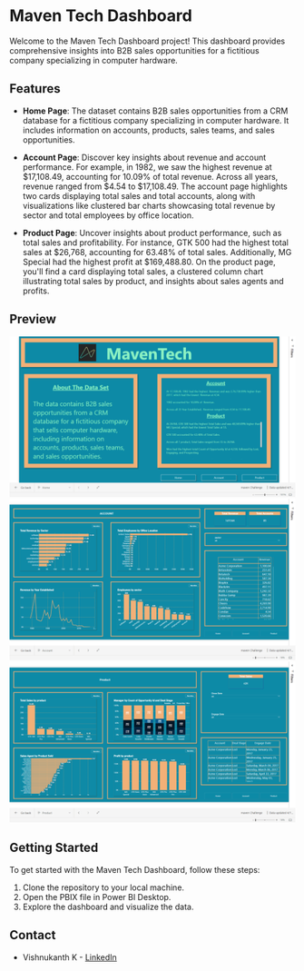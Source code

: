 # Maven Tech Dashboard

Welcome to the Maven Tech Dashboard project! This dashboard provides comprehensive insights into B2B sales opportunities for a fictitious company specializing in computer hardware.

## Features

- **Home Page**: The dataset contains B2B sales opportunities from a CRM database for a fictitious company specializing in computer hardware. It includes information on accounts, products, sales teams, and sales opportunities.

- **Account Page**: Discover key insights about revenue and account performance. For example, in 1982, we saw the highest revenue at $17,108.49, accounting for 10.09% of total revenue. Across all years, revenue ranged from $4.54 to $17,108.49. The account page highlights two cards displaying total sales and total accounts, along with visualizations like clustered bar charts showcasing total revenue by sector and total employees by office location.

- **Product Page**: Uncover insights about product performance, such as total sales and profitability. For instance, GTK 500 had the highest total sales at $26,768, accounting for 63.48% of total sales. Additionally, MG Special had the highest profit at $169,488.80. On the product page, you'll find a card displaying total sales, a clustered column chart illustrating total sales by product, and insights about sales agents and profits.

## Preview

![Maven Tech Dashboard Preview](Screenshot%20(159).png)
![Maven Tech Dashboard Preview](Screenshot%20(160).png)
![Maven Tech Dashboard Preview](Screenshot%20(161).png)


## Getting Started

To get started with the Maven Tech Dashboard, follow these steps:

1. Clone the repository to your local machine.
2. Open the PBIX file in Power BI Desktop.
3. Explore the dashboard and visualize the data.

## Contact

- Vishnukanth K - [LinkedIn](https://www.linkedin.com/in/vishnukanth-k-a5552327b/)
